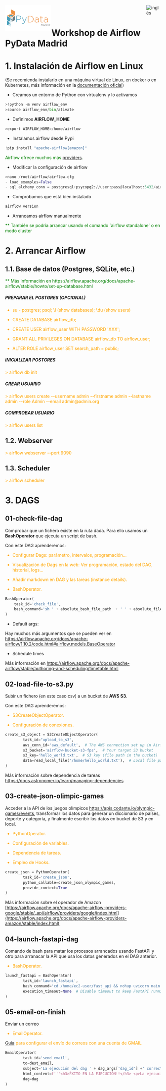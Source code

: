 [<img align="left" src="https://raw.githubusercontent.com/PyDataMadrid/.github/main/profile/pydata-madrid-meetup-main.png" alt="español" width="150"/>](https://pydata.org/madrid2016/venue/index.html)

[<img align="right" src="https://cdn-icons-png.flaticon.com/512/174/174857.png" alt="inglés" width="47"/>](https://www.linkedin.com/in/fiorella-piriz-sapio-74569a188/)

<br/>
<br/>

# Workshop de Airflow PyData Madrid

# 1. Instalación de Airflow en Linux

(Se recomienda instalarlo en una máquina virtual de Linux, en docker o en Kubernetes, más información en la [documentación oficial](https://airflow.apache.org/docs/apache-airflow/stable/installation/index.html))

- Creamos un entorno de Python con virtualenv y lo activamos

```python
>!python -m venv airflow_env
>source airflow_env/bin/ativate
```

- Definimos **AIRFLOW_HOME**

```python
>export AIRFLOW_HOME=/home/airflow
```

- Instalamos airflow desde Pypi

```python
!pip install "apache-airflow[amazon]"
```

<div style="color:green">Airflow ofrece muchos más <a href="https://airflow.apache.org/docs/#providers-packagesdocsapache-airflow-providersindexhtml">providers</a>.
    
    
</div>

- Modificar la configuración de airflow

```python
>nano /root/airflow/airflow.cfg
- load_examples=False
- sql_alchemy_conn = postgresql+psycopg2://user:pass@localhost:5432/airflow_db (recomendado en producción)
```

- Comprobamos que está bien instalado

```python
airflow version
```

- Arrancamos airflow manualmente
<div style="color:green">** También se podría arrancar usando el comando `airflow standalone` o en modo cluster
</div>

# 2. Arrancar Airflow

## 1.1. Base de datos (Postgres, SQLite, etc.)

<div style="color:green">
** Más información en https://airflow.apache.org/docs/apache-airflow/stable/howto/set-up-database.html
</div>

##### PREPARAR EL POSTGRES (OPCIONAL)

<div style="color:orange">
    
- su - postgres; psql; \l (show databases); \du (show users)
    
- CREATE DATABASE airflow_db;

- CREATE USER airflow_user WITH PASSWORD 'XXX';
- GRANT ALL PRIVILEGES ON DATABASE airflow_db TO airflow_user;
- ALTER ROLE airflow_user SET search_path = public;

</div>

##### INICIALIZAR POSTGRES

<div style="color:orange">
> airflow db init 
</div>

##### CREAR USUARIO

<div style="color:orange">
> airflow users create --username admin --firstname admin --lastname admin --role Admin --email admin@admin.org 
</div>

##### COMPROBAR USUARIO

<div style="color:orange">
> airflow users list 
</div>

## 1.2. Webserver

<div style="color:orange">
> airflow webserver --port 9090
</div>

## 1.3. Scheduler

<div style="color:orange">
> airflow scheduler
</div>

# 3. DAGS

## 01-check-file-dag

Comprobar que un fichero existe en la ruta dada. Para ello usamos un **BashOperator** que ejecuta un script de bash.

Con este DAG aprenderemos:

<div style="color:orange">
    
    
- Configurar Dags: parámetro, intervalos, programación...

- Visualización de Dags en la web: Ver programación, estado del DAG, historial, logs...

- Añadir markdown en DAG y las tareas (instance details).

- BashOperator.

 </div>

```python
BashOperator(
    task_id='check_file',
    bash_command='sh ' + absolute_bash_file_path  + ' ' + absolute_file_path
)
```

- Default args:

Hay muchos más argumentos que se pueden ver en https://airflow.apache.org/docs/apache-airflow/1.10.2/code.html#airflow.models.BaseOperator

- Schedule times

Más información en https://airflow.apache.org/docs/apache-airflow/stable/authoring-and-scheduling/timetable.html

## 02-load-file-to-s3.py

Subir un fichero (en este caso csv) a un bucket de **AWS S3**.

Con este DAG aprenderemos:

<div style="color:orange">
    
    
- S3CreateObjectOperator.

- Configuración de conexiones.

 </div>

```python
create_s3_object = S3CreateObjectOperator(
        task_id="upload_to_s3",
        aws_conn_id='aws_default',  # The AWS connection set up in Airflow
        s3_bucket='airflow-bucket-s3-fps',  # Your target S3 bucket
        s3_key='hello_world.txt',  # S3 key (file path in the bucket)
        data=read_local_file('/home/hello_world.txt'),  # Local file path
)
```

Más información sobre dependencia de tareas https://docs.astronomer.io/learn/managing-dependencies

## 03-create-json-olimpic-games

Acceder a la API de los juegos olímpicos https://apis.codante.io/olympic-games/events, transformar los datos para generar un diccionario de países, deporte y categoría, y finalmente escribir los datos en bucket de S3 y en local.

<div style="color:orange">

- PythonOperator.

- Configuración de variables.
  
- Dependencia de tareas.
  
- Empleo de Hooks.

 </div>

```python
create_json = PythonOperator(
        task_id='create_json',
        python_callable=create_json_olympic_games,
        provide_context=True
)
```

Más información sobre el operador de Amazon [https://airflow.apache.org/docs/apache-airflow-providers-google/stable/_api/airflow/providers/google/index.html](https://airflow.apache.org/docs/apache-airflow-providers-amazon/stable/index.html)

## 04-launch-fastapi-dag

Comando de bash para matar los procesos arrancados usando FastAPI y otro para arranacar la API que usa los datos generados en el DAG anterior.

<div style="color:orange">

- BashOperator.

 </div>

```python
launch_fastapi = BashOperator(
        task_id='launch_fastapi',
        bash_command='cd /home/ec2-user/fast_api && nohup uvicorn main:app --host 0.0.0.0 --port 8000 --reload &',
        execution_timeout=None  # Disable timeout to keep FastAPI running
)
```


## 05-email-on-finish

Enviar un correo

<div style="color:orange">

- EmailOperator.

[Guía](https://hevodata.com/learn/airflow-emailoperator/) para configurar el envío de correos con una cuenta de GMAIL

 </div>

```python
EmailOperator(
        task_id='send_email',
        to=dest_email,
        subject='La ejecución del dag ' + dag_args['dag_id'] +' correcta',
        html_content=f'''<h3>ÉXITO EN LA EJECUCIÓN!!</h3> <p>La ejecución del dag {dag_args['dag_id']} ha acabado correctamente :)</p> ''',
        dag=dag
)
```
